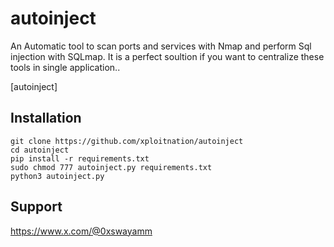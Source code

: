 # autoinject
An Automatic tool to scan ports and services with Nmap and perform Sql injection with SQLmap. It is a perfect soultion if you want to centralize these tools in single application..

[autoinject]

## Installation
```
git clone https://github.com/xploitnation/autoinject
cd autoinject
pip install -r requirements.txt
sudo chmod 777 autoinject.py requirements.txt
python3 autoinject.py
```

## Support
https://www.x.com/@0xswayamm
